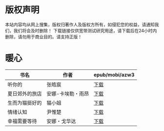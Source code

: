 # 版权声明

本站内容均从网上搜集，版权归著作人及版权方所有，如侵犯您的权益，请通知我们，我们将会及时删除！ 下载链接仅供宽带测试研究用途，请下载后在24小时内删除，请勿用于商业目的。请支持正版！

# 暖心

| 书名 | 作者 | epub/mobi/azw3 |
| --- | --- | --- |
| 听你的 | 张皓宸 | [下载](https://url89.ctfile.com/f/31084289-1356985924-80e3bb?p=8866) |
| 夏日郊外的旅店 | 安娜-卡埃勒・雨昂 | [下载](https://url89.ctfile.com/f/31084289-1357038115-2ded2b?p=8866) |
| 生而为猫挺好的 | 猫小姐 | [下载](https://url89.ctfile.com/f/31084289-1357032892-97c9fb?p=8866) |
| 情绪认知 | 尹惟楚 | [下载](https://url89.ctfile.com/f/31084289-1357032388-04b8da?p=8866) |
| 幸福需要等待 | 安娜・戈华达 | [下载](https://url89.ctfile.com/f/31084289-1357030705-407eec?p=8866) |
